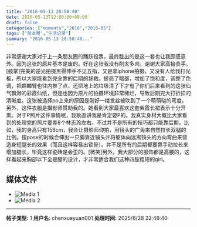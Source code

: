 ```yaml
---
title: "2016-05-13 20:50:40"
date: 2016-05-13T12:00:00+08:00
draft: false
categories: ["moments","2016","2016-05"]
tags: ["朋友圈","生活记录"]
summary: "2016-05-13 20:50:40..."
---
```


非常感谢大家对于上一条朋友圈的踊跃投票。最终胜出的是这一套也让我颇感意外。因为这张的原片基本是废的。好在这张我没有削太多肉，谢谢大家高抬贵手。[鼓掌]完美的逆光拍摄黑得伸手不见五指，又是拿iphone拍摄，又没有人给我打光板，所以大家能看到完全靠的后期的拯救。提亮了暗部，增加了饱和度，调整了色调，把麒麟臂也往内推了点，还把地上的垃圾清了下才有了你们后来看到的这张仙气飘渺的彩霞仙纸，但是也因为原片的拍摄环境非常稀烂，导致后期完大打折扣的清晰度。这张被选择po上来的原因是刚好一缕发丝被吹到了一个萌萌哒的弯度。另外，这件衣服是摄影师赞助我的。她看到大家最喜欢这套紫霞长裙表示十分开熏。对于P照片这件事情呢，我耿直讲我是肯定要P的。我真实身材大概比大家看到的处理完的照片要差8个林志玲左右。不过并不是所有的技巧都只能靠后期，比如，我的身高只有158cm，我会让摄影师仰拍，用镜头的广角来自然拉长双腿的比例。摆pose的时候会伸出一只脚靠近镜头并将躯体向远离镜头的方向弯曲来营造身短腿长的效果（而且这样容易出锁骨）。并不是所有的后期都要靠手动拉长来增加腿长，毕竟这样瓷砖是会歪的。[微笑]另外，我大部分的服饰都是高腰的，这样看起来胸部以下全是腿的设计，才非常适合我们这种四肢粗短的girl。

## 媒体文件

- ![Media 1](/Moments/photos/2016-05-13/201605132050400.jpg)
- ![Media 2](/Moments/photos/2016-05-13/201605132050401.jpg)

---

**帖子类型:** 1
**用户名:** chenxueyuan001
**处理时间:** 2025/8/28 22:48:40
